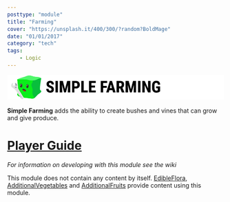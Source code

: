 ```yaml
---
posttype: "module"
title: "Farming"
cover: "https://unsplash.it/400/300/?random?BoldMage"
date: "01/01/2017"
category: "tech"
tags:
    - Logic
---
```


![header](title.png)

**Simple Farming** adds the ability to create bushes and vines that can grow and give produce.  

# [Player Guide](https://github.com/Terasology/EdibleFlora/blob/master/README.md)

*For information on developing with this module see the wiki*

This module does not contain any content by itself. [EdibleFlora](http://github.com/Terasology/EdibleFlora), [AdditionalVegetables](http://github.com/Terasology/AdditionalVegetables) and [AdditionalFruits](http://github.com/Terasology/AdditionalFruits) provide content using this module.
